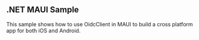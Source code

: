 ## .NET MAUI Sample

This sample shows how to use OidcClient in MAUI to build a cross platform app for both iOS and Android.
